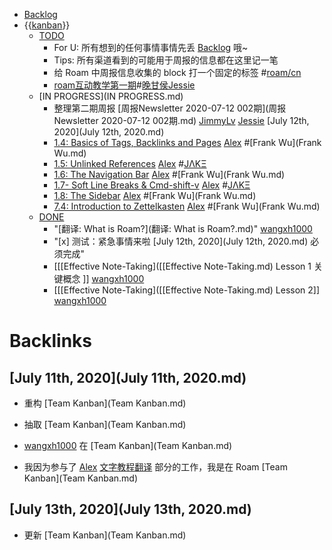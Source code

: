 - [Backlog](Backlog.md)
- {{[kanban](kanban.md)}}
    - [TODO](TODO.md)
        - For U: 所有想到的任何事情事情先丢 [Backlog](Backlog.md) 哦~
        - Tips: 所有渠道看到的可能用于周报的信息都在这里记一笔
        - 给 Roam 中周报信息收集的 block 打一个固定的标签 #[roam/cn](roam/cn.md)
        - [roam互动教学第一期](roam互动教学第一期.md)#[晚甘侯](晚甘侯.md)[Jessie](Jessie.md)
    - [IN PROGRESS](IN PROGRESS.md)
        - 整理第二期周报 [周报Newsletter 2020-07-12 002期](周报Newsletter 2020-07-12 002期.md) [JimmyLv](JimmyLv.md) [Jessie](Jessie.md) [July 12th, 2020](July 12th, 2020.md)
        - [1.4: Basics of Tags, Backlinks and Pages](https://www.notion.so/1-4-Basics-of-Tags-Backlinks-and-Pages-8ecc50cd532a49b2a15483688159155b) [Alex](Alex.md) #[Frank Wu](Frank Wu.md)
        - [1.5: Unlinked References](https://www.notion.so/1-5-Unlinked-References-9ab449a5dde74ef4bc016927fe2c46d1) [Alex](Alex.md) #[JΛKΞ](JΛKΞ.md)
        - [1.6: The Navigation Bar](https://www.notion.so/1-6-The-Navigation-Bar-06e85b3e56614395a03409a01ea5322a) [Alex](Alex.md) #[Frank Wu](Frank Wu.md)
        - [1.7- Soft Line Breaks & Cmd-shift-v](https://www.notion.so/1-7-Soft-Line-Breaks-Cmd-shift-v-db913a901cab43ff84cc19bf36ade4dd) [Alex](Alex.md) #[JΛKΞ](JΛKΞ.md)
        - [1.8: The Sidebar](https://www.notion.so/1-8-The-Sidebar-95a50097bffc4629af02efd322e826ea)  [Alex](Alex.md) #[Frank Wu](Frank Wu.md)
        - [7.4: Introduction to Zettelkasten](https://www.notion.so/7-4-Introduction-to-Zettelkasten-9f530ce53b1d45eb9755f2033b7514bc)   [Alex](Alex.md) #[Frank Wu](Frank Wu.md)
    - [DONE](DONE.md)
        - "[翻译: What is Roam?](翻译: What is Roam?.md)" [wangxh1000](wangxh1000.md)
        - "[x] 测试：紧急事情来啦 [July 12th, 2020](July 12th, 2020.md) 必须完成"
        - [[[Effective Note-Taking]([[Effective Note-Taking.md) Lesson 1 关键概念 ]] [wangxh1000](wangxh1000.md)
        - [[[Effective Note-Taking]([[Effective Note-Taking.md) Lesson 2]] [wangxh1000](wangxh1000.md)

# Backlinks
## [July 11th, 2020](July 11th, 2020.md)
- 重构 [Team Kanban](Team Kanban.md)

- 抽取 [Team Kanban](Team Kanban.md)

- [wangxh1000](wangxh1000.md) 在 [Team Kanban](Team Kanban.md)

- 我因为参与了 [Alex](Alex.md) [文字教程翻译](文字教程翻译.md) 部分的工作，我是在 Roam [Team Kanban](Team Kanban.md)

## [July 13th, 2020](July 13th, 2020.md)
- 更新 [Team Kanban](Team Kanban.md)

